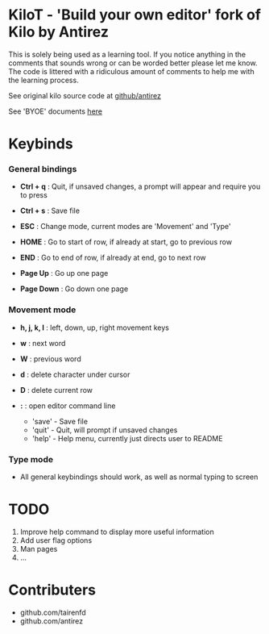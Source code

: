 KiloT - 'Build your own editor' fork of Kilo by Antirez
====================================

This is solely being used as a learning tool. If you notice anything 
in the comments that sounds wrong or can be worded better please let me know. 
The code is littered with a ridiculous amount of comments to help me with the
learning process.

See original kilo source code at [github/antirez](https://github.com/antirez/kilo "Kilo Text Editor")

See 'BYOE' documents [here](https://viewsourcecode.org/snaptoken/kilo/02.enteringRawMode.html "Build Your Own Editor")


# Keybinds

### General bindings

- **Ctrl + q** : Quit, if unsaved changes, a prompt will appear and require you to press <ENTER> 

- **Ctrl + s** : Save file

- **ESC** : Change mode, current modes are 'Movement' and 'Type'

- **HOME** : Go to start of row, if already at start, go to previous row
- **END** : Go to end of row, if already at end, go to next row

- **Page Up** : Go up one page
- **Page Down** : Go down one page

### Movement mode

- **h, j, k, l** : left, down, up, right movement keys

- **w** : next word
- **W** : previous word

- **d** : delete character under cursor
- **D** : delete current row

- **:** : open editor command line
    - 'save' - Save file
    - 'quit' - Quit, will prompt if unsaved changes
    - 'help' - Help menu, currently just directs user to README

### Type mode

- All general keybindings should work, as well as normal typing to screen

TODO
====

1) Improve help command to display more useful information
2) Add user flag options
3) Man pages
4) ...


Contributers
=============

- github.com/tairenfd
- github.com/antirez
